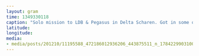 ```yaml
---
layout: gram
time: 1349330118
caption: "Solo mission to LDB & Pegasus in Delta Scharen. Got in some quality alone time, listening to sweet jams."
latitude: 
longitude: 
media:
- media/posts/201210/11195588_472186012936206_443875511_n_17842299031000351.jpg
---
```

